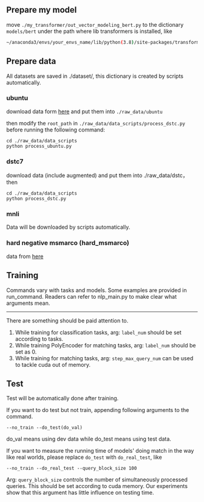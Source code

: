 ## Prepare my model

move `./my_transformer/out_vector_modeling_bert.py` to the dictionary `models/bert` under the path where lib transformers is installed, like

```bash
~/anaconda3/envs/your_envs_name/lib/python(3.8)/site-packages/transformers/models/bert`
```

## Prepare data

All datasets are saved in ./dataset/, this dictionary is created by scripts automatically.

### ubuntu
download data form [here](https://www.dropbox.com/s/2fdn26rj6h9bpvl/ubuntudata.zip?dl=0) and put them into ```./raw_data/ubuntu```

then modify the ```root_path``` in  ```./raw_data/data_scripts/process_dstc.py``` before running the following command:
```shell
cd ./raw_data/data_scripts
python process_ubuntu.py
```
### dstc7

download data (include augmented) and put them into ./raw_data/dstc， then

```shell
cd ./raw_data/data_scripts
python process_dstc.py
```

### mnli

Data will be downloaded by scripts automatically.

### hard negative msmarco (hard_msmarco)
data from [here](https://github.com/beir-cellar/beir/blob/main/examples/retrieval/training/train_msmarco_v3.py)

## Training

Commands vary with tasks and models. Some examples are provided in run_command. Readers can refer to nlp_main.py to make clear what arguments mean.

---

There are something should be paid attention to.

1. While training for classification tasks, arg: `label_num` should be set according to tasks.
2. While training PolyEncoder for matching tasks, arg: `label_num` should be set as 0.
3. While training for matching tasks, arg: `step_max_query_num` can be used to tackle cuda out of memory.

## Test

Test will be automatically done after training.

If you want to do test but not train, appending following arguments to the command.

```shell
--no_train --do_test(do_val)
```

do_val means using dev data while do_test means using test data.

If you want to measure the running time of models' doing match in the way like real worlds, please replace `do_test` 
with `do_real_test`, like

```shell
--no_train --do_real_test --query_block_size 100
```

Arg: `query_block_size` controls the number of simultaneously processed queries. This should be set according to cuda memory. Our experiments show that this argument has little influence on testing time.